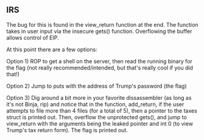 IRS
---

The bug for this is found in the view_return function at the end. The function takes in user input via the insecure
gets() function. Overflowing the buffer allows control of EIP.

At this point there are a few options:

Option 1)
    ROP to get a shell on the server, then read the running binary for the flag (not really recommended/intended, but 
    that's really cool if you did that!)

Option 2)
    Jump to puts with the address of Trump's password (the flag)

Option 3)
    Dig around a bit more in your favorite dissassembler (as long as it's not Binja, rip) and notice that in the 
    function, add_return, if the user attempts to file more than 4 files (for a total of 5), then a pointer
    to the taxes struct is printed out. Then, overflow the unprotected gets(), and jump to view_return with the arguments
    being the leaked pointer and int 0 (to view Trump's tax return form). The flag is printed out.

